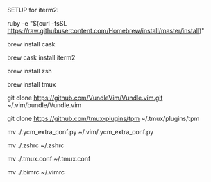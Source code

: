 SETUP for iterm2:


ruby -e "$(curl -fsSL https://raw.githubusercontent.com/Homebrew/install/master/install)"


brew install cask

brew cask install iterm2

brew install zsh

brew install tmux

git clone https://github.com/VundleVim/Vundle.vim.git ~/.vim/bundle/Vundle.vim

git clone https://github.com/tmux-plugins/tpm ~/.tmux/plugins/tpm


mv ./.ycm_extra_conf.py ~/.vim/.ycm_extra_conf.py

mv ./.zshrc ~/.zshrc

mv ./.tmux.conf ~/.tmux.conf

mv ./.bimrc ~/.vimrc

